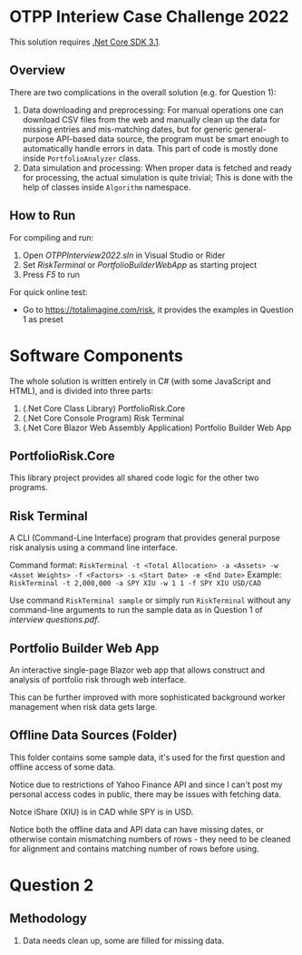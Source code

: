 # OTPP Interiew Case Challenge 2022

This solution requires [.Net Core SDK 3.1](https://dotnet.microsoft.com/en-us/download/dotnet/3.1).

## Overview

There are two complications in the overall solution (e.g. for Question 1):

1. Data downloading and preprocessing: For manual operations one can download CSV files from the web and manually clean up the data for missing entries and mis-matching dates, but for generic general-purpose API-based data source, the program must be smart enough to automatically handle errors in data. This part of code is mostly done inside `PortfolioAnalyzer` class.
2. Data simulation and processing: When proper data is fetched and ready for processing, the actual simulation is quite trivial; This is done with the help of classes inside `Algorithm` namespace.

## How to Run

For compiling and run:

1. Open *OTPPInterview2022.sln* in Visual Studio or Rider
2. Set *RiskTerminal* or *PortfolioBuilderWebApp* as starting project
3. Press *F5* to run

For quick online test:

* Go to https://totalimagine.com/risk, it provides the examples in Question 1 as preset

# Software Components

The whole solution is written entirely in C# (with some JavaScript and HTML), and is divided into three parts: 

1. (.Net Core Class Library) PortfolioRisk.Core
2. (.Net Core Console Program) Risk Terminal
3. (.Net Core Blazor Web Assembly Application) Portfolio Builder Web App

## PortfolioRisk.Core

This library project provides all shared code logic for the other two programs.

## Risk Terminal

A CLI (Command-Line Interface) program that provides general purpose risk analysis using a command line interface.

Command format: `RiskTerminal -t <Total Allocation> -a <Assets> -w <Asset Weights> -f <Factors> -s <Start Date> -e <End Date>` 
Example: `RiskTerminal -t 2,000,000 -a SPY XIU -w 1 1 -f SPY XIU USD/CAD`

Use command `RiskTerminal sample` or simply run `RiskTerminal` without any command-line arguments to run the sample data as in Question 1 of *interview questions.pdf*.

## Portfolio Builder Web App

An interactive single-page Blazor web app that allows construct and analysis of portfolio risk through web interface.

This can be further improved with more sophisticated background worker management when risk data gets large.

## Offline Data Sources (Folder)

This folder contains some sample data, it's used for the first question and offline access of some data.

Notice due to restrictions of Yahoo Finance API and since I can't post my personal access codes in public, there may be issues with fetching data.

Notce iShare (XIU) is in CAD while SPY is in USD.

Notice both the offline data and API data can have missing dates, or otherwise contain mismatching numbers of rows - they need to be cleaned for alignment and contains matching number of rows before using.

# Question 2

## Methodology

1. Data needs clean up, some are filled for missing data.